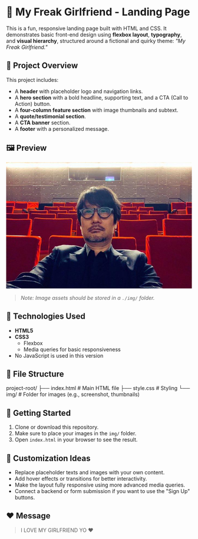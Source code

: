 # 💙 My Freak Girlfriend - Landing Page

This is a fun, responsive landing page built with HTML and CSS. It demonstrates basic front-end design using **flexbox layout**, **typography**, and **visual hierarchy**, structured around a fictional and quirky theme: *"My Freak Girlfriend."*

## 📄 Project Overview

This project includes:

- A **header** with placeholder logo and navigation links.
- A **hero section** with a bold headline, supporting text, and a CTA (Call to Action) button.
- A **four-column feature section** with image thumbnails and subtext.
- A **quote/testimonial section**.
- A **CTA banner** section.
- A **footer** with a personalized message.

## 🖼️ Preview

![Preview Screenshot](./img/FytStzPWAAIH185.png)  
> *Note: Image assets should be stored in a `./img/` folder.*

## 🧰 Technologies Used

- **HTML5**
- **CSS3**
  - Flexbox
  - Media queries for basic responsiveness
- No JavaScript is used in this version

## 📁 File Structure
project-root/
├── index.html # Main HTML file
├── style.css # Styling
└── img/ # Folder for images (e.g., screenshot, thumbnails)

## 🚀 Getting Started

1. Clone or download this repository.
2. Make sure to place your images in the `img/` folder.
3. Open `index.html` in your browser to see the result.

## 📝 Customization Ideas

- Replace placeholder texts and images with your own content.
- Add hover effects or transitions for better interactivity.
- Make the layout fully responsive using more advanced media queries.
- Connect a backend or form submission if you want to use the "Sign Up" buttons.

## ❤️ Message

> I LOVE MY GIRLFRIEND YO ❤️


